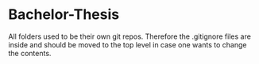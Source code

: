 # Bachelor-Thesis
All folders used to be their own git repos. Therefore the .gitignore files are inside and should be moved to the top level in case one wants to change the contents.
